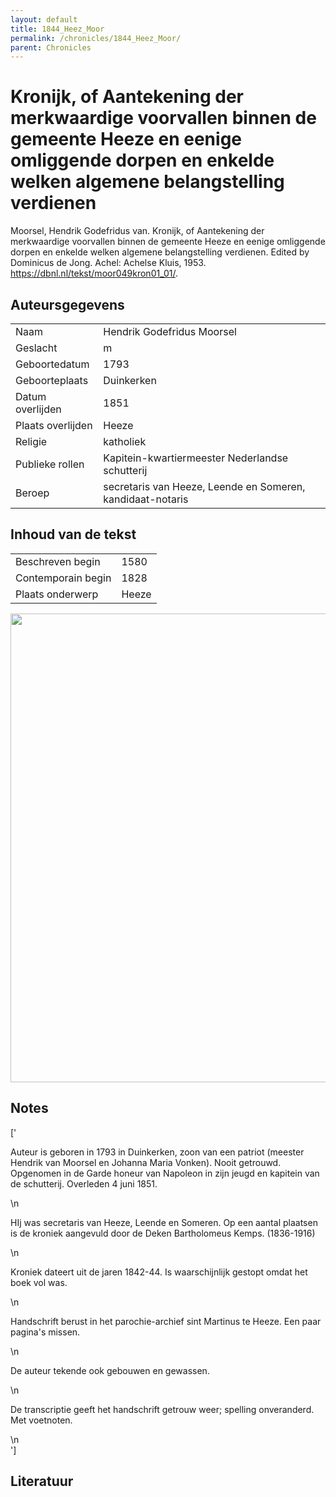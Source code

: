 ```yaml
---
layout: default
title: 1844_Heez_Moor
permalink: /chronicles/1844_Heez_Moor/
parent: Chronicles
--- 
```



# Kronijk, of Aantekening der merkwaardige voorvallen binnen de gemeente Heeze en eenige omliggende dorpen en enkelde welken algemene belangstelling verdienen 

Moorsel, Hendrik Godefridus van. Kronijk, of Aantekening der merkwaardige voorvallen binnen de gemeente Heeze en eenige omliggende dorpen en enkelde welken algemene belangstelling verdienen. Edited by Dominicus de Jong. Achel: Achelse Kluis, 1953. https://dbnl.nl/tekst/moor049kron01_01/. 

## Auteursgegevens 

| | | 
| --------------- | --------------- | 
| Naam | Hendrik Godefridus Moorsel | 
| Geslacht | m | 
 | Geboortedatum | 1793 | 
| Geboorteplaats | Duinkerken | 
| Datum overlijden | 1851 | 
| Plaats overlijden | Heeze | 
| Religie | katholiek | 
| Publieke rollen | Kapitein-kwartiermeester Nederlandse schutterij | 
| Beroep | secretaris van Heeze, Leende en Someren, kandidaat-notaris | 

## Inhoud van de tekst 

| | | 
| --------------- | --------------- | 
| Beschreven begin | 1580 | 
| Contemporain begin | 1828 | 
| Plaats onderwerp | Heeze | 

[<img src="..\..\barplots_chronicles\1844_Heez_Moor.jpg" width="750"/>](..\..\barplots_chronicles\1844_Heez_Moor.jpg) 

## Notes 

['<div data-schema-version="8"><p>Auteur is geboren in 1793 in Duinkerken, zoon van een patriot (meester Hendrik van Moorsel en Johanna Maria Vonken). Nooit getrouwd. Opgenomen in de Garde honeur van Napoleon in zijn jeugd en kapitein van de schutterij. Overleden 4 juni 1851.</p>\n<p>HIj was secretaris van Heeze, Leende en Someren. Op een aantal plaatsen is de kroniek aangevuld door de Deken Bartholomeus Kemps. (1836-1916)</p>\n<p>Kroniek dateert uit de jaren 1842-44. Is waarschijnlijk gestopt omdat het boek vol was.</p>\n<p>Handschrift berust in het parochie-archief sint Martinus te Heeze. Een paar pagina\'s missen.</p>\n<p>De auteur tekende ook gebouwen en gewassen.</p>\n<p>De transcriptie geeft het handschrift getrouw weer; spelling onveranderd. Met voetnoten.</p>\n</div>'] 

## Literatuur 

